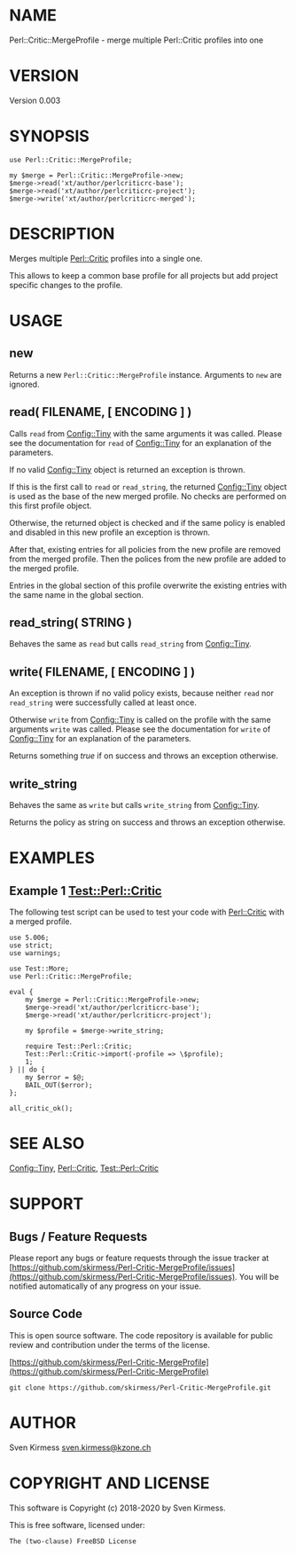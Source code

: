 # NAME

Perl::Critic::MergeProfile - merge multiple Perl::Critic profiles into one

# VERSION

Version 0.003

# SYNOPSIS

    use Perl::Critic::MergeProfile;

    my $merge = Perl::Critic::MergeProfile->new;
    $merge->read('xt/author/perlcriticrc-base');
    $merge->read('xt/author/perlcriticrc-project');
    $merge->write('xt/author/perlcriticrc-merged');

# DESCRIPTION

Merges multiple [Perl::Critic](https://metacpan.org/pod/Perl::Critic) profiles into a single one.

This allows to keep a common base profile for all projects but add project
specific changes to the profile.

# USAGE

## new

Returns a new `Perl::Critic::MergeProfile`
instance. Arguments to `new` are ignored.

## read( FILENAME, \[ ENCODING \] )

Calls `read` from [Config::Tiny](https://metacpan.org/pod/Config::Tiny) with the same arguments it
was called. Please see the documentation for `read` of
[Config::Tiny](https://metacpan.org/pod/Config::Tiny) for an explanation of the parameters.

If no valid [Config::Tiny](https://metacpan.org/pod/Config::Tiny) object is returned an exception is
thrown.

If this is the first call to `read` or `read_string`, the returned
[Config::Tiny](https://metacpan.org/pod/Config::Tiny) object is used as the base of the new merged
profile. No checks are performed on this first profile object.

Otherwise, the returned object is checked and if the same policy is enabled
and disabled in this new profile an exception is thrown.

After that, existing entries for all policies from the new profile are
removed from the merged profile. Then the polices from the new profile are
added to the merged profile.

Entries in the global section of this profile overwrite the existing entries
with the same name in the global section.

## read\_string( STRING )

Behaves the same as `read` but calls `read_string` from
[Config::Tiny](https://metacpan.org/pod/Config::Tiny).

## write( FILENAME, \[ ENCODING \] )

An exception is thrown if no valid policy exists, because neither `read` nor
`read_string` were successfully called at least once.

Otherwise `write` from [Config::Tiny](https://metacpan.org/pod/Config::Tiny) is called on the profile
with the same arguments `write` was called. Please see the documentation for
`write` of [Config::Tiny](https://metacpan.org/pod/Config::Tiny) for an explanation of the parameters.

Returns something _true_ if on success and throws an exception otherwise.

## write\_string

Behaves the same as `write` but calls `write_string` from
[Config::Tiny](https://metacpan.org/pod/Config::Tiny).

Returns the policy as string on success and throws an exception otherwise.

# EXAMPLES

## Example 1 [Test::Perl::Critic](https://metacpan.org/pod/Test::Perl::Critic)

The following test script can be used to test your code with
[Perl::Critic](https://metacpan.org/pod/Perl::Critic) with a merged profile.

    use 5.006;
    use strict;
    use warnings;

    use Test::More;
    use Perl::Critic::MergeProfile;

    eval {
        my $merge = Perl::Critic::MergeProfile->new;
        $merge->read('xt/author/perlcriticrc-base');
        $merge->read('xt/author/perlcriticrc-project');

        my $profile = $merge->write_string;

        require Test::Perl::Critic;
        Test::Perl::Critic->import(-profile => \$profile);
        1;
    } || do {
        my $error = $@;
        BAIL_OUT($error);
    };

    all_critic_ok();

# SEE ALSO

[Config::Tiny](https://metacpan.org/pod/Config::Tiny), [Perl::Critic](https://metacpan.org/pod/Perl::Critic),
[Test::Perl::Critic](https://metacpan.org/pod/Test::Perl::Critic)

# SUPPORT

## Bugs / Feature Requests

Please report any bugs or feature requests through the issue tracker
at [https://github.com/skirmess/Perl-Critic-MergeProfile/issues](https://github.com/skirmess/Perl-Critic-MergeProfile/issues).
You will be notified automatically of any progress on your issue.

## Source Code

This is open source software. The code repository is available for
public review and contribution under the terms of the license.

[https://github.com/skirmess/Perl-Critic-MergeProfile](https://github.com/skirmess/Perl-Critic-MergeProfile)

    git clone https://github.com/skirmess/Perl-Critic-MergeProfile.git

# AUTHOR

Sven Kirmess <sven.kirmess@kzone.ch>

# COPYRIGHT AND LICENSE

This software is Copyright (c) 2018-2020 by Sven Kirmess.

This is free software, licensed under:

    The (two-clause) FreeBSD License
